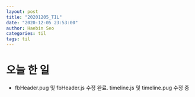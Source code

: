```yaml
---
layout: post
title: "20201205_TIL"
date: "2020-12-05 23:53:00"
author: Haebin Seo
categories: til
tags: til
---
```

# 오늘 한 일
- fbHeader.pug 및 fbHeader.js 수정 완료. timeline.js 및 timeline.pug 수정 중